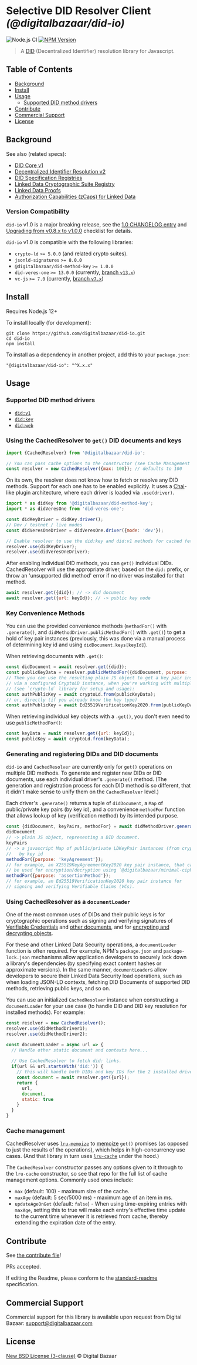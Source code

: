 # Selective DID Resolver Client _(@digitalbazaar/did-io)_

![Node.js CI](https://github.com/digitalbazaar/did-io/workflows/Node.js%20CI/badge.svg)
[![NPM Version](https://img.shields.io/npm/v/digitalbazaar/did-io)](https://www.npmjs.com/package/@digitalbazaar/did-io)

> A [DID](https://w3c-ccg.github.io/did-spec/) (Decentralized Identifier) resolution library for Javascript.

## Table of Contents

- [Background](#background)
- [Install](#install)
- [Usage](#usage)
  - [Supported DID method drivers](#supported-did-method-drivers)
- [Contribute](#contribute)
- [Commercial Support](#commercial-support)
- [License](#license)

## Background

See also (related specs):

* [DID Core v1](https://w3c.github.io/did-core/)
* [Decentralized Identifier Resolution v2](https://w3c-ccg.github.io/did-resolution/)
* [DID Specification Registries](https://www.w3.org/TR/did-spec-registries/)
* [Linked Data Cryptographic Suite Registry](https://w3c-ccg.github.io/ld-cryptosuite-registry/)
* [Linked Data Proofs](https://w3c-ccg.github.io/ld-proofs/)
* [Authorization Capabilities (zCaps) for Linked Data](https://w3c-ccg.github.io/zcap-ld/)

### Version Compatibility

`did-io` v1.0 is a major breaking release, see the [1.0 CHANGELOG entry]() and
[Upgrading from v0.8.x to v1.0.0](docs/upgrading-0.8-to-1.0.md) checklist for
details.

`did-io` v1.0 is compatible with the following libraries:

* `crypto-ld` `>= 5.0.0` (and related crypto suites).
* `jsonld-signatures` `>= 8.0.0`
* `@digitalbazaar/did-method-key` `>= 1.0.0`
* `did-veres-one` `>= 13.0.0` (currently, [branch `v13.x`](https://github.com/veres-one/did-veres-one/pull/56))
* `vc-js` `>= 7.0` (currently, [branch `v7.x`](https://github.com/digitalbazaar/vc-js/pull/83))

## Install

Requires Node.js 12+

To install locally (for development):

```
git clone https://github.com/digitalbazaar/did-io.git
cd did-io
npm install
```

To install as a dependency in another project, add this to your `package.json`:

```
"@digitalbazaar/did-io": "^X.x.x"
```

## Usage

### Supported DID method drivers

* [`did:v1`](https://github.com/veres-one/did-veres-one)
* [`did:key`](https://github.com/digitalbazaar/did-method-key-js)
* [`did:web`](https://github.com/interop-alliance/did-web-resolver)

### Using the CachedResolver to `get()` DID documents and keys

```js
import {CachedResolver} from '@digitalbazaar/did-io';

// You can pass cache options to the constructor (see Cache Management below)
const resolver = new CachedResolver({max: 100}); // defaults to 100
```

On its own, the resolver does not know how to fetch or resolve any DID methods.
Support for each one has to be enabled explicitly. It uses a
[Chai](https://www.chaijs.com/)-like plugin architecture, where each driver
is loaded via `.use(driver)`.

```js
import * as didKey from '@digitalbazaar/did-method-key';
import * as didVeresOne from 'did-veres-one';

const didKeyDriver = didKey.driver();
// Dev / testnet / live modes
const didVeresOneDriver = didVeresOne.driver({mode: 'dev'});

// Enable resolver to use the did:key and did:v1 methods for cached fetching.
resolver.use(didKeyDriver);
resolver.use(didVeresOneDriver);
```

After enabling individual DID methods, you can `get()` individual
DIDs. CachedResolver will use the appropriate driver, based on the `did:` prefix,
or throw an 'unsupported did method' error if no driver was installed for that
method.

```js
await resolver.get({did}); // -> did document
await resolver.get({url: keyId}); // -> public key node
```

### Key Convenience Methods

You can use the provided convenience methods (`methodFor()` with
`.generate()`,  and `didMethodDriver.publicMethodFor()` with `.get()`) to get a
hold of key pair instances (previously, this was done via a manual process of
determining key id and using `didDocument.keys[keyId]`).

When retrieving documents with `.get()`:

```js
const didDocument = await resolver.get({did});
const publicKeyData = resolver.publicMethodFor({didDocument, purpose: 'authentication'});
// Then you can use the resulting plain JS object to get a key pair instance.
// via a configured CryptoLD instance, when you're working with multiple key types
// (see `crypto-ld` library for setup and usage):
const authPublicKey = await cryptoLd.from(publicKeyData);
// or, directly (if you already know the key type)
const authPublicKey = await Ed25519VerificationKey2020.from(publicKeyData);
```

When retrieving individual key objects with a `.get()`, you don't even need to
use `publicMethodFor()`:

```js
const keyData = await resolver.get({url: keyId});
const publicKey = await cryptoLd.from(keyData);
```

### Generating and registering DIDs and DID documents

`did-io` and `CachedResolver` are currently only for `get()` operations
on multiple DID methods. To generate and register new DIDs or DID documents,
use each individual driver's `.generate()` method. (The generation
and registration process for each DID method is so different, that it didn't
make sense to unify them on the `CachedResolver` level.)

Each driver's `.generate()` returns a tuple of `didDocument`, a `Map`
of public/private key pairs (by key id), and a convenience `methodFor` function
that allows lookup of key (verification method) by its intended purpose.

```js
const {didDocument, keyPairs, methodFor} = await didMethodDriver.generate();
didDocument
// -> plain JS object, representing a DID document.
keyPairs
// -> a javascript Map of public/private LDKeyPair instances (from crypto-ld),
//   by key id
methodFor({purpose: 'keyAgreement'});
// for example, an X25519KeyAgreementKey2020 key pair instance, that can
// be used for encryption/decryption using `@digitalbazaar/minimal-cipher`.
methodFor({purpose: 'assertionMethod'});
// for example, an Ed25519VerificationKey2020 key pair instance for
// signing and verifying Verifiable Claims (VCs).
```

### Using CachedResolver as a `documentLoader`

One of the most common uses of DIDs and their public keys is for cryptographic
operations such as signing and verifying signatures of 
[Verifiable Credentials](https://github.com/digitalbazaar/vc-js) and 
[other documents](https://github.com/digitalbazaar/jsonld-signatures), and for 
[encrypting and decrypting objects](https://github.com/digitalbazaar/minimal-cipher).

For these and other Linked Data Security operations, a `documentLoader` function
is often required. For example, NPM's `package.json` and `package-lock.json`
mechanisms allow application developers to securely lock down a library's
dependencies (by specifying exact content hashes or approximate versions).
In the same manner, `documentLoader`s allow developers to secure their
Linked Data Security load operations, such as when loading JSON-LD contexts,
fetching DID Documents of supported DID methods, retrieving public keys, and
so on.

You can use an initialized `CachedResolver` instance when constructing a
`documentLoader` for your use case (to handle DID and DID key resolution for 
installed methods). For example:

```js
const resolver = new CachedResolver();
resolver.use(didMethodDriver1);
resolver.use(didMethodDriver2);

const documentLoader = async url => {
  // Handle other static document and contexts here...
  
  // Use CachedResolver to fetch did: links.
  if(url && url.startsWith('did:')) {
    // this will handle both DIDs and key IDs for the 2 installed drivers
    const document = await resolver.get({url});
    return {
      url,
      document,
      static: true
    }
  }
}
```

### Cache management

CachedResolver uses [`lru-memoize`](https://github.com/digitalbazaar/lru-memoize)
to [memoize](https://en.wikipedia.org/wiki/Memoization) `get()` promises 
(as opposed to just the results of the operations),
which helps in high-concurrency use cases. (And that library in turn uses
[`lru-cache`](https://www.npmjs.com/package/lru-cache) under the hood.)

The `CachedResolver` constructor passes any options given to it through to
the `lru-cache` constructor, so  see that repo for the full list of cache 
management options. Commonly used ones include:

* `max` (default: 100) - maximum size of the cache.
* `maxAge` (default: 5 sec/5000 ms) - maximum age of an item in ms.
* `updateAgeOnGet` (default: `false`) - When using time-expiring entries with 
  `maxAge`, setting this to true will make each entry's effective time update to
  the current time whenever it is retrieved from cache, thereby extending the 
  expiration date of the entry.

## Contribute

See [the contribute file](https://github.com/digitalbazaar/bedrock/blob/master/CONTRIBUTING.md)!

PRs accepted.

If editing the Readme, please conform to the
[standard-readme](https://github.com/RichardLitt/standard-readme) specification.

## Commercial Support

Commercial support for this library is available upon request from
Digital Bazaar: support@digitalbazaar.com

## License

[New BSD License (3-clause)](LICENSE) © Digital Bazaar

